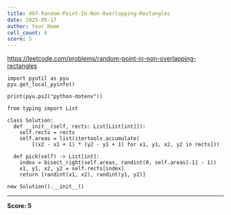 ```yaml
---
title: 497-Random-Point-In-Non-Overlapping-Rectangles
date: 2025-05-17
author: Your Name
cell_count: 6
score: 5
---
```


https://leetcode.com/problems/random-point-in-non-overlapping-rectangles


```
import pyutil as pyu
pyu.get_local_pyinfo()
```


```
print(pyu.ps2("python-dotenv"))
```


```
from typing import List
```


```
class Solution:
  def __init__(self, rects: List[List[int]]):
    self.rects = rects
    self.areas = list(itertools.accumulate(
        [(x2 - x1 + 1) * (y2 - y1 + 1) for x1, y1, x2, y2 in rects]))

  def pick(self) -> List[int]:
    index = bisect_right(self.areas, randint(0, self.areas[-1] - 1))
    x1, y1, x2, y2 = self.rects[index]
    return [randint(x1, x2), randint(y1, y2)]
```


```
new Solution().__init__()
```


---
**Score: 5**